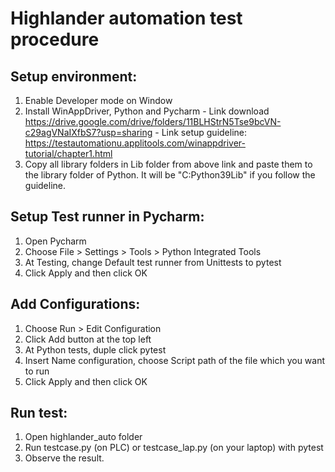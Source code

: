 #  Highlander automation test procedure

##  Setup environment:
1. Enable Developer mode on Window
2. Install WinAppDriver, Python and Pycharm
		- Link download https://drive.google.com/drive/folders/11BLHStrN5Tse9bcVN-c29agVNaIXfbS7?usp=sharing 
		- Link setup guideline: https://testautomationu.applitools.com/winappdriver-tutorial/chapter1.html 
3. Copy all library folders in Lib folder from above link and paste them to the library folder of Python. It will be "C:Python39Lib" if you follow the guideline.

##  Setup Test runner in Pycharm: 
1. Open Pycharm
2. Choose File > Settings > Tools > Python Integrated Tools
3. At Testing, change Default test runner from Unittests to pytest
4. Click Apply and then click OK

##  Add Configurations: 
1. Choose Run > Edit Configuration
2. Click Add button at the top left
3. At Python tests, duple click pytest
4. Insert Name configuration, choose Script path of the file which you want to run
5. Click Apply and then click OK

##  Run test: 
1. Open highlander_auto folder
2. Run testcase.py (on PLC) or testcase_lap.py (on your laptop) with pytest
3. Observe the result.
